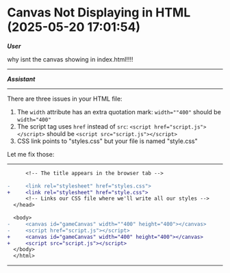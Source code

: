 <!-- Generated by SpecStory -->

# Canvas Not Displaying in HTML (2025-05-20 17:01:54)

_**User**_

why isnt the canvas showing in index.html!!!!

---

_**Assistant**_



---

There are three issues in your HTML file:

1. The `width` attribute has an extra quotation mark: `width=""400"` should be `width="400"`
2. The script tag uses `href` instead of `src`: `<script href="script.js"></script>` should be `<script src="script.js"></script>`
3. CSS link points to "styles.css" but your file is named "style.css"

Let me fix those:

---

```diff
      <!-- The title appears in the browser tab -->
      
-     <link rel="stylesheet" href="styles.css">
+     <link rel="stylesheet" href="style.css">
      <!-- Links our CSS file where we'll write all our styles -->
  </head>
  
  <body>
-     <canvas id="gameCanvas" width=""400" height="400"></canvas>
-     <script href="script.js"></script>
+     <canvas id="gameCanvas" width="400" height="400"></canvas>
+     <script src="script.js"></script>
  </body>
  </html> 
```

---

